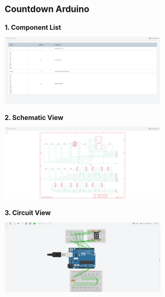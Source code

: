 # Countdown Arduino

## 1. Component List

<img src="Component.png">

## 2. Schematic View

<img src="Schematic.png">

## 3. Circuit View

<img src="Circuit.png">